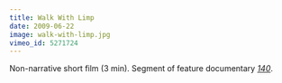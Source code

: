 ```yaml
---
title: Walk With Limp
date: 2009-06-22
image: walk-with-limp.jpg
vimeo_id: 5271724
---
```


Non-narrative short film (3 min). Segment of feature documentary
[_140_](http://www.imdb.com/title/tt1436308/).
